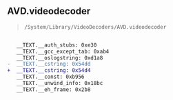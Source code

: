 ## AVD.videodecoder

> `/System/Library/VideoDecoders/AVD.videodecoder`

```diff

   __TEXT.__auth_stubs: 0xe30
   __TEXT.__gcc_except_tab: 0xab4
   __TEXT.__oslogstring: 0xd1a8
-  __TEXT.__cstring: 0x54dd
+  __TEXT.__cstring: 0x54d4
   __TEXT.__const: 0xb956
   __TEXT.__unwind_info: 0x18bc
   __TEXT.__eh_frame: 0x2b8

```
